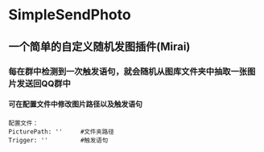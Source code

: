 # SimpleSendPhoto

## 一个简单的自定义随机发图插件(Mirai)
### 每在群中检测到一次触发语句，就会随机从图库文件夹中抽取一张图片发送回QQ群中
#### 可在配置文件中修改图片路径以及触发语句

```
配置文件：
PicturePath: ''     #文件夹路径
Trigger: ''         #触发语句
```
